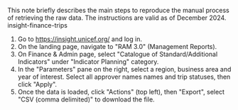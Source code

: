 This note briefly describes the main steps to reproduce the manual process of retrieving the raw data. The 
instructions are valid as of December 2024.
insight-finance-trips  
1.  Go to https://insight.unicef.org/ and log in.
2.  On the landing page, navigate to "RAM 3.0" (Management Reports).
3.  On Finance & Admin page, select "Catalogue of Standard/Additional Indicators" under "Indicator Planning" category.
4.  In the "Parameters" pane on the right, select a region, business area and year of interest. Select all 
approver names names and trip statuses, then click "Apply".
5.  Once the data is loaded, click "Actions" (top left), then "Export", select "CSV (comma delimited)" to 
download the file.

